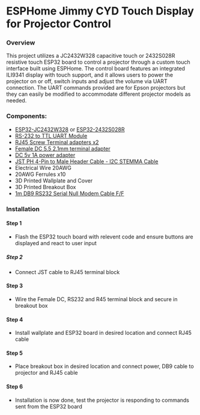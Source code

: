 ESPHome Jimmy CYD Touch Display for Projector Control
======
### Overview
This project utilizes a JC2432W328 capacitive touch or 2432S028R resistive touch ESP32 board to control a projector through a custom touch interface built using ESPHome. The control board features an integrated ILI9341 display with touch support, and it allows users to power the projector on or off, switch inputs and adjust the volume via UART connection. The UART commands provided are for Epson projectors but they can easily be modified to accommodate different projector models as needed. 
### Components:
 - [ESP32-JC2432W328](https://vi.aliexpress.com/item/1005006948064622.html) or [ESP32-2432S028R](https://vi.aliexpress.com/item/1005007095061705.html)
 - [RS-232 to TTL UART Module](https://vi.aliexpress.com/item/1005006807931160.html)
 - [RJ45 Screw Terminal adapters x2](https://vi.aliexpress.com/item/1005006037699995.html)
 - [Female DC 5.5 2.1mm terminal adapter](https://vi.aliexpress.com/item/1005006755773620.html)
 - [DC 5v 1A power adapter](https://vi.aliexpress.com/item/32722341492.html)
 - [JST PH 4-Pin to Male Header Cable - I2C STEMMA Cable](https://core-electronics.com.au/jst-ph-4-pin-to-male-header-cable-i2c-stemma-cable-200mm.html)
 - Electrical Wire 20AWG
 - 20AWG Ferrules x10
 - 3D Printed Wallplate and Cover
 - 3D Printed Breakout Box
 - [1m DB9 RS232 Serial Null Modem Cable F/F](https://www.mwave.com.au/product/startech-1m-black-db9-rs232-serial-null-modem-cable-ff-ab86700)

### Installation
#### Step 1
- Flash the ESP32 touch board with relevent code and ensure buttons are displayed and react to user input
##### Step 2 
- Connect JST cable to RJ45 terminal block
#### Step 3
- Wire the Female DC, RS232 and R45 terminal block and secure in breakout box
#### Step 4
- Install wallplate and ESP32 board in desired location and connect RJ45 cable
#### Step 5
- Place breakout box in desired location and connect power, DB9 cable to projector and RJ45 cable
#### Step 6
- Installation is now done, test the projector is responding to commands sent from the ESP32 board

